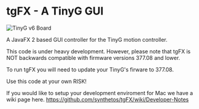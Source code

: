 tgFX - A TinyG GUI
====

![TinyG v6 Board](http://farm9.staticflickr.com/8247/8454110427_b09b5a622b_c.jpg)


A JavaFX 2 based GUI controller for the TinyG motion controller.

This code is under heavy development.
However, please note that tgFX is NOT backwards compatible with firmware versions 377.08 and lower.

To run tgFX you will need to update your TinyG's firware to 377.08.

Use this code at your own RISK!

If you would like to setup your development enviroment for Mac we have a wiki page here.
https://github.com/synthetos/tgFX/wiki/Developer-Notes

